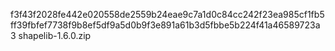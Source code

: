 f3f43f2028fe442e020558de2559b24eae9c7a1d0c84cc242f23ea985cf1fb5ff39fbfef7738f9b8ef5df9a5d0b9f3e891a61b3d5fbbe5b224f41a46589723a3  shapelib-1.6.0.zip
